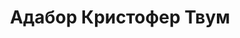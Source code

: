 ---
# Display name
title: Адабор Кристофер Твум

# Full Name (for SEO)
first_name: Кристофер
last_name: Адабор Твум

# Is this the primary user of the site?
superuser: false

# Role/position
role: Студент направления "Математика и компьютерные науки"

# Organizations/Affiliations
organizations:
  - name: РУДН
    url: ''

# Short bio (displayed in user profile at end of posts)
bio: Меня интересуют математическое моделирование, геометрия, топологии и алгебра

interests:
  - Математическое моделирование
  - Топология
  - Алгебра

education:
  courses:
    - course: Бакалавр по направлению  "Математика и компьютерные науки"
      institution: РУДН
      year: 2026

# Social/Academic Networking
# For available icons, see: https://docs.hugoblox.com/getting-started/page-builder/#icons
#   For an email link, use "fas" icon pack, "envelope" icon, and a link in the
#   form "mailto:your-email@example.com" or "#contact" for contact widget.
# social:
#   - icon: envelope
#     icon_pack: fas
#     link: 'mailto:test@example.org'
#   - icon: twitter
#     icon_pack: fab
#     link: https://twitter.com/GeorgeCushen
#   - icon: google-scholar
#     icon_pack: ai
#     link: https://scholar.google.co.uk/citations?user=sIwtMXoAAAAJ
#   - icon: github
#     icon_pack: fab
#     link: https://github.com/gcushen
# Link to a PDF of your resume/CV from the About widget.
# To enable, copy your resume/CV to `static/files/cv.pdf` and uncomment the lines below.
# - icon: cv
#   icon_pack: ai
#   link: files/cv.pdf

# Enter email to display Gravatar (if Gravatar enabled in Config)
email: ''

# Highlight the author in author lists? (true/false)
highlight_name: false

# Organizational groups that you belong to (for People widget)
#   Set this to `[]` or comment out if you are not using People widget.
user_groups:
  - Исследователи
---